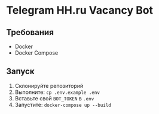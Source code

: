 # Telegram HH.ru Vacancy Bot

## Требования
- Docker
- Docker Compose

## Запуск
1. Склонируйте репозиторий
2. Выполните: `cp .env.example .env`
3. Вставьте свой `BOT_TOKEN` в `.env`
4. Запустите: `docker-compose up --build`
